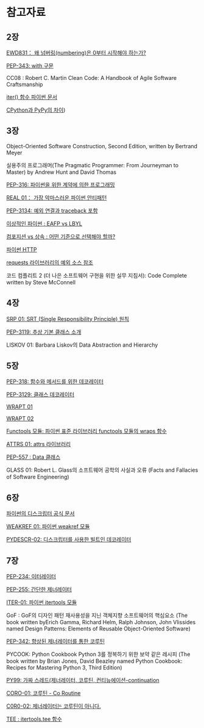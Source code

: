# 참고자료

## 2장

[EWD831： 왜 넘버링(numbering)은 0부터 시작해야 하는가?](https://www.cs.utexas.edu/users/EWD/transcriptions/EWD08xx/EWD831.html)

[PEP-343: with 구문](https://www.python.org/dev/peps/pep-0343/)

CC08 : Robert C. Martin Clean Code: A Handbook of Agile Software Craftsmanship

[iter() 함수 파이썬 문서](https://docs.python.Org/3/library/functions.html#iter)

[CPython과 PyPy의 차이](https://doc.pypy.org/en/latest/cpython_differences.html#subclasses%E2%80%94of%E2%80%94built%E2%80%94in%E2%80%94types))

## 3장

Object-Oriented Software Construction, Second Edition, written by Bertrand Meyer

실용주의 프로그래머(The Pragmatic Programmer: From Journeyman to Master) by Andrew Hunt and David Thomas

[PEP-316: 파이썬을 위한 계약에 의한 프로그래밍](https://www.python.org/dev/peps/pep-0316/)

[REAL 01： 가장 악마스러운 파이썬 안티패턴](https://realpython.com/the-most-diabolical-python-antipattern/)

[PEP-3134: 예외 연결과 traceback 포함](https://www.python.org/dev/peps/pep-3134/)

[이상적인 파이썬 : EAFP vs LBYL](https://blogs.msdn.microsoft.com/pythonengineering/2016/06/29/idiomatic-python-eafp-versus-lbyl/)

[컴포지션 vs 상속 : 어떤 기준으로 선택해야 할까?](https://www.thoughtworks.com/insights/blog/composition-vs-inheritance-how-choose)

[파이썬 HTTP](https://docs.python.Org/3/library/http.server.html#http.server.BaseHTTPRequestHandler)

[requests 라이브러리의 예외 소스 참조](http://docs.python-requests.org/en/master/_modules/requests/exceptions/)

코드 컴플리트 2 (더 나은 소프트웨어 구현을 위한 실무 지침서): Code Complete written by Steve McConnell

## 4장

[SRP 01: SRT (Single Responsibility Principle) 원칙](https://blog.cleancoder.com/uncle-bob/2014/05/08/SingleReponsibilityPrinciple.html)

[PEP-3119: 추상 기본 클래스 소개](https://www.python.org/dev/peps/pep-3119/)

LISKOV 01: Barbara Liskov의 Data Abstraction and Hierarchy

## 5장

[PEP-318: 함수와 메서드를 위한 데코레이터](https://www.python.org/dev/peps/pep-0318/)

[PEP-3129: 클래스 데코레이터](https://www.python.org/dev/peps/pep-3129/)

[WRAPT 01](https://pypi.org/project/wrapt/)

[WRAPT 02](https://wrapt.readthedocs.io/en/latest/decorators.html#universal-decorators)

[Functools 모듈: 파이썬 표준 라이브러리 functools 모듈의 wraps 함수](https://docs.python.Org/3/library/functools.html#functools.wraps)

[ATTRS 01: attrs 라이브러리](https://pypi.org/project/attrs/)

[PEP-557 : Data 클래스](https://www.python.org/dev/peps/pep-0557/)

GLASS 01: Robert L. Glass의 소프트웨어 공학의 사실과 오류 (Facts and Fallacies of Software
Engineering)

## 6장

[파이썬의 디스크립터 공식 문서](https://docs.python.Org/3/reference/datamodel.html#implementing-descriptors)

[WEAKREF 01: 파이썬 weakref 모듈](https://docs.python.Org/3/library/weakref.html)

[PYDESCR-02: 디스크립터를 사용한 빌트인 데코레이터](https://docs.python.Org/3/howto/descriptor.html#static-methods-and-class-methods)

## 7장

[PEP-234: 이터레이터](https://www.python.org/dev/peps/pep-0234/)

[PEP-255: 간단한 제너레이터](https://www.python.org/dev/peps/pep-0255/)

[ITER-01: 파이썬 itertools 모듈](https://docs.python.org/3/library/itertools.html)

GoF : GoF의 디자인 패턴 재사용성을 지닌 객체지향 소프트웨어의 핵심요소 (The book written byErich Gamma, Richard Helm, Ralph Johnson, John Vlissides named Design Patterns: Elements of Reusable Object-Oriented Software)

[PEP-342: 향상된 제너레이터를 통한 코루틴](http://www.python.org/dev/peps/pep-0342/)

PYCOOK: Python Cookbook Python 3를 정복하기 위한 보약 같은 레시피 (The book written by
Brian Jones, David Beazley named Python Cookbook: Recipes for Mastering Python 3, Third Edition)

[PY99: 가짜 스레드(제너레이터, 코루틴, 컨티뉴에이션-continuation](https://mail.python.org/pipermail/python-dev/1999-July/000467.html)

[CORO-01: 코루틴 - Co Routine](http://wiki.c2.com/?CoRoutine)

[C0R0-02: 제너레이터는 코루틴이 아니다.](http://wiki.c2.com/?GeneratorsAreNotCoroutines)

[TEE : itertools.tee 함수](https://docs.python.Org/3/library/itertools.html#itertools.tee)
